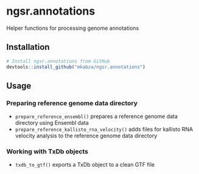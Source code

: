 # ngsr.annotations

Helper functions for processing genome annotations

## Installation

```r
# Install ngsr.annotations from GitHub
devtools::install_github("mkabza/ngsr.annotations")
```

## Usage

### Preparing reference genome data directory

  * `prepare_reference_ensembl()` prepares a reference genome data directory using Ensembl data
  * `prepare_reference_kallisto_rna_velocity()` adds files for kallisto RNA velocity analysis to the reference genome data directory

### Working with TxDb objects

  * `txdb_to_gtf()` exports a TxDb object to a clean GTF file
 

